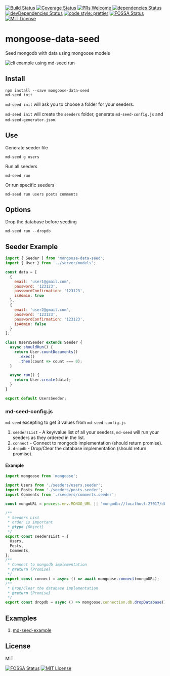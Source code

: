 [![Build Status](https://travis-ci.org/sharvit/mongoose-data-seed.svg?branch=master)](https://travis-ci.org/sharvit/mongoose-data-seed)
[![Coverage Status](https://coveralls.io/repos/github/sharvit/mongoose-data-seed/badge.svg?branch=master)](https://coveralls.io/github/sharvit/mongoose-data-seed?branch=master)
[![PRs Welcome](https://img.shields.io/badge/PRs-welcome-brightgreen.svg?style=flat-square)](http://makeapullrequest.com)
[![dependencies Status](https://david-dm.org/sharvit/mongoose-data-seed/status.svg)](https://david-dm.org/sharvit/mongoose-data-seed)
[![devDependencies Status](https://david-dm.org/sharvit/mongoose-data-seed/dev-status.svg)](https://david-dm.org/sharvit/mongoose-data-seed?type=dev)
[![code style: prettier](https://img.shields.io/badge/code_style-prettier-ff69b4.svg?style=flat-square)](https://github.com/prettier/prettier)
[![FOSSA Status](https://app.fossa.io/api/projects/git%2Bgithub.com%2Fsharvit%2Fmongoose-data-seed.svg?type=shield)](https://app.fossa.io/projects/git%2Bgithub.com%2Fsharvit%2Fmongoose-data-seed?ref=badge_shield)
[![MIT License](https://img.shields.io/npm/l/stack-overflow-copy-paste.svg?style=flat-square)](http://opensource.org/licenses/MIT)

# mongoose-data-seed

Seed mongodb with data using mongoose models

![cli example using md-seed run](md-seed-run-example.gif)

## Install

```shell
npm install --save mongoose-data-seed
md-seed init
```

`md-seed init` will ask you to choose a folder for your seeders.

`md-seed init` will create the `seeders` folder, generate `md-seed-config.js` and `md-seed-generator.json`.

## Use

Generate seeder file

```shell
md-seed g users
```

Run all seeders

```shell
md-seed run
```

Or run specific seeders

```shell
md-seed run users posts comments
```

## Options

Drop the database before seeding

```shell
md-seed run --dropdb
```

## Seeder Example

```javascript
import { Seeder } from 'mongoose-data-seed';
import { User } from '../server/models';

const data = [
  {
    email: 'user1@gmail.com',
    password: '123123',
    passwordConfirmation: '123123',
    isAdmin: true
  },
  {
    email: 'user2@gmail.com',
    password: '123123',
    passwordConfirmation: '123123',
    isAdmin: false
  }
];

class UsersSeeder extends Seeder {
  async shouldRun() {
    return User.countDocuments()
      .exec()
      .then(count => count === 0);
  }

  async run() {
    return User.create(data);
  }
}

export default UsersSeeder;

```

### md-seed-config.js

`md-seed` excepting to get 3 values from `md-seed-config.js`

1. `seedersList` - A key/value list of all your seeders,
   `md-seed` will run your seeders as they ordered in the list.
1. `connect` - Connect to mongodb implementation (should return promise).
2. `dropdb` - Drop/Clear the database implementation (should return promise).

#### Example

```javascript
import mongoose from 'mongoose';

import Users from './seeders/users.seeder';
import Posts from './seeders/posts.seeder';
import Comments from './seeders/comments.seeder';

const mongoURL = process.env.MONGO_URL || 'mongodb://localhost:27017/dbname';

/**
 * Seeders List
 * order is important
 * @type {Object}
 */
export const seedersList = {
  Users,
  Posts,
  Comments,
};
/**
 * Connect to mongodb implementation
 * @return {Promise}
 */
export const connect = async () => await mongoose.connect(mongoURL);
/**
 * Drop/Clear the database implementation
 * @return {Promise}
 */
export const dropdb = async () => mongoose.connection.db.dropDatabase();

```

## Examples

1. [md-seed-example](https://github.com/sharvit/mongoose-data-seed/tree/master/examples/md-seed-example)

## License

MIT

[![FOSSA Status](https://app.fossa.io/api/projects/git%2Bgithub.com%2Fsharvit%2Fmongoose-data-seed.svg?type=shield)](https://app.fossa.io/projects/git%2Bgithub.com%2Fsharvit%2Fmongoose-data-seed?ref=badge_shield)
[![MIT License](https://img.shields.io/npm/l/stack-overflow-copy-paste.svg?style=flat-square)](http://opensource.org/licenses/MIT)
